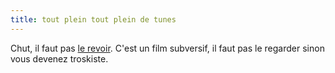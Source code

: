 ```yaml
---
title: tout plein tout plein de tunes
---
```


Chut, il faut pas [le
revoir](http://www.arsene.net/article.php3?id_article=8). C'est un film
subversif, il faut pas le regarder sinon vous devenez troskiste.

